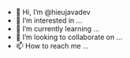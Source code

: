 - 👋 Hi, I’m @hieujavadev
- 👀 I’m interested in ...
- 🌱 I’m currently learning ...
- 💞️ I’m looking to collaborate on ...
- 📫 How to reach me ...

<!---
hieujavadev/hieujavadev is a ✨ special ✨ repository because its `README.md` (this file) appears on your GitHub profile.
You can click the Preview link to take a look at your changes.
--->
